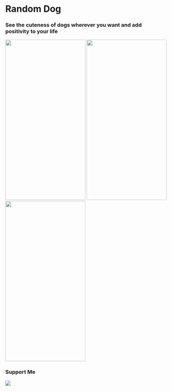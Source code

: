 # Random Dog

### See the cuteness of dogs wherever you want and add positivity to your life

<img src="https://user-images.githubusercontent.com/75522456/183608064-df8464a5-c730-4b49-999a-a9a3cf34002a.png" width="250" height="500"> <img src="https://user-images.githubusercontent.com/75522456/183610054-45b8f078-0270-4aa4-8b02-ab04b301b02c.png" width="250" height="500"> <img src="https://user-images.githubusercontent.com/75522456/183610066-5e81840b-beca-4f53-b5e0-d74f5415fa56.png" width="250" height="500">




### Support Me

<a href="https://www.buymeacoffee.com/eftekin"><img src="https://img.buymeacoffee.com/button-api/?text=Buy me a coffee&emoji=&slug=eftekin&button_colour=FFDD00&font_colour=000000&font_family=Cookie&outline_colour=000000&coffee_colour=ffffff" /></a>
